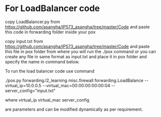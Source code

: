 # For LoadBalancer code
copy LoadBalancer.py from 
https://github.com/asangha/IP573_asangha/tree/master/Code
and paste this code in forwarding folder inside your pox

copy input.txt from 
https://github.com/asangha/IP573_asangha/tree/master/Code
and paste this file in pox folder from where you will run the ./pox command
or you can create any file in same format as input.txt and place it in pox folder and specify the name in command below.

To run the load balancer code use command 

./pox.py forwarding.l2_learning misc.firewall forwarding.LoadBalance --virtual_ip=10.0.0.5 --virtual_mac=00:00:00:00:00:04 --server_config="input.txt"

where 
virtual_ip
virtual_mac
server_config 

are parameters and can be modified dynamically as per requirement.
